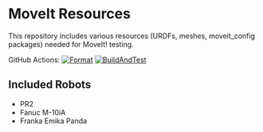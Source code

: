 MoveIt Resources
================

This repository includes various resources (URDFs, meshes, moveit_config packages) needed for MoveIt! testing.

GitHub Actions:
[![Format](https://github.com/ros-planning/moveit_resources/actions/workflows/format.yaml/badge.svg?branch=master)](https://github.https://github.com/ros-planning/moveit_resources/actions/workflows/format.yaml?query=branch%3Amaster)
[![BuildAndTest](https://github.com/ros-planning/moveit_resources/actions/workflows/ci.yaml/badge.svg?branch=master)](https://github.https://github.com/ros-planning/moveit_resources/actions/workflows/ci.yaml?query=branch%3Amaster)

## Included Robots

- PR2
- Fanuc M-10iA
- Franka Emika Panda
